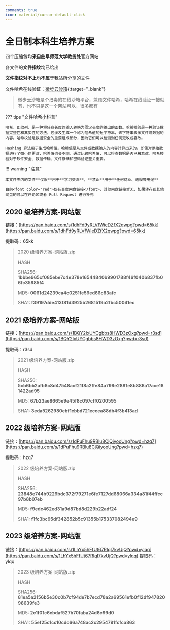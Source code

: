 ```yaml
---
comments: true
icon: material/cursor-default-click
---
```


# 全日制本科生培养方案

四个压缩包均**来自曲阜师范大学教务处**官方网站

各文件的**文件指纹**均已给出

**文件指纹对不上**均**不属于**我站所分享的文件

文件哈希在线验证：[微步云沙箱](https://s.threatbook.cn/){:target="\_blank"}

> 微步云沙箱是个扫毒的在线沙箱平台，兼顾文件哈希，哈希在线验证一搜就有，也不只是这一个网站可以，很多都有

??? tips "文件哈希小科普"

    哈希，即散列，是一种将任意长度的输入转换为固定长度的输出的函数。哈希校验是一种验证数据完整性和真实性的方法。它涉及生成一个称为哈希值的短字符串，该字符串表示文件或数据的内容。哈希校验是数据安全的重要组成部分，因为它们可以检测到任何更改或篡改。

    Hashing 算法用于生成哈希值。哈希值是从文件或数据输入的内容计算出来的。即使对原始数据进行了微小的更改，哈希值也会不同。通过比较哈希值，可以检查数据是否已被篡改。哈希校验对于软件安全、数据传输、文件存储和密码验证至关重要。

!!! warning "注意"

    本文件夹内的文件**仅限**用于**学习交流**，**禁止**用于**任何商业、违规等用途**

    目前<font color="red">仅有百度网盘链接</font>，其他网盘链接暂无，如果转存到其他网盘的可以在评论区或者 Pull Request 进行补充

## 2020 级培养方案-网站版

链接：[https://pan.baidu.com/s/1dhFd9yRLVfWieDZfX2qwpg?pwd=65kk](https://pan.baidu.com/s/1dhFd9yRLVfWieDZfX2qwpg?pwd=65kk)

提取码：65kk

> 2020 级培养方案-网站版.zip
>
> HASH
>
> SHA256:
> **1bbbe965cf085ebe7c4e378e16544840b9901788f46f040b837fb06fc35985f4**
>
> MD5:
> **0061d24239ca4c0251fe59ed66c83afc**
>
> SHA1:
> **f39197dde413f81d3925b2681519a2fbc50041ec**

## 2021 级培养方案-网站版

链接：[https://pan.baidu.com/s/1BQY2IxUYCgbbs8HWD3zOxg?pwd=r3sd](https://pan.baidu.com/s/1BQY2IxUYCgbbs8HWD3zOxg?pwd=r3sd)

提取码：r3sd

> 2021 级培养方案-网站版.zip
>
> HASH
>
> SHA256:
> **5cb6bb2afb6c8d47548acf21f8a2ffe84a799e2881e8b886a17ace161422ad95**
>
> MD5:
> **67b23ae8665e9e45f8c097cff0200595**
>
> SHA1:
> **3eda5262980ebf1cbbd721eccea88db4f3b413ad**

## 2022 级培养方案-网站版

链接：[https://pan.baidu.com/s/1dPuFhu9RBlu8CjQiyooUng?pwd=hzq7](https://pan.baidu.com/s/1dPuFhu9RBlu8CjQiyooUng?pwd=hzq7)

提取码：hzq7

> 2022 级培养方案-网站版.zip
>
> HASH
>
> SHA256:
> **23848e744b9229bdc372f79271e6fe7127dd68066a334a81f44ffcc97b8b07eb**
>
> MD5:
> **f9edc462ed31a9d87bd8d229b22adf24**
>
> SHA1:
> **f1fc3bc95df342852b5c91355b175337082494e9**

## 2023 级培养方案-网站版

链接：[https://pan.baidu.com/s/1LhYx5hFfUt67RIqI7kvUjQ?pwd=ylqq](https://pan.baidu.com/s/1LhYx5hFfUt67RIqI7kvUjQ?pwd=ylqq)
提取码：ylqq

> 2023 级培养方案-网站版.zip
>
> HASH
>
> SHA256:
> **81ea5a2156b5e30c0b7cf94de7b7ecd78a2a69561efb0f12df94782098639fe3**
>
> MD5:
> **2c1f01c6cbdaf527b70faba24d6c99d0**
>
> SHA1:
> **55ef25c1cc10cdc66a748ac2c2954791fcfca863**
